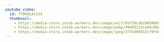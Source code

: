 ```yaml
---
youtube_video:
  id: fY0KOLAv1S4
  thumbnail:
    - https://media-store.intob.workers.dev/image/avif/bb750cdb29050095a079c71b33e67de904394a0fe570b30751fa58a30614a4e9
    - https://media-store.intob.workers.dev/image/webp/99d45233ce84c8beba729daaf2bdfc80d14cfa96c78e6b2c3a1042fc506a62cf
    - https://media-store.intob.workers.dev/image/jpeg/377b905013cf9fdd6807a7868dffe427230ed6baf107002865dfb62de06a92d8
---
```

